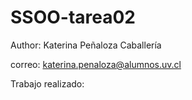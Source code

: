 # SSOO-tarea02
Author: Katerina Peñaloza Caballería

correo: katerina.penaloza@alumnos.uv.cl

Trabajo realizado:
